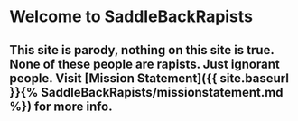 # Welcome to SaddleBackRapists
## This site is **parody**, nothing on this site is true. **None of these people are rapists**. Just ignorant people. Visit [Mission Statement]({{ site.baseurl }}{%  SaddleBackRapists/missionstatement.md  %}) for more info.
